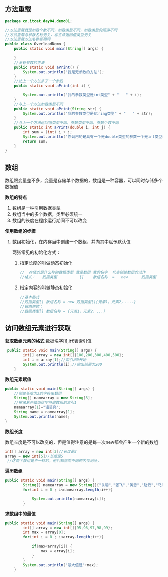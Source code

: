 ## 方法重载

```java
package cn.itcat.day04.demo01;

//方法重载就是参数个数不同，参数类型不同，参数类型的顺序不同
//方法重载与参数名称无关，与方法返回值类型无关
//方法重载方法名称都相同
public class OverloadDemo {
    public static void main(String[] args) {
        
    }
	//没有参数的方法
    public static void aPrint() {
        System.out.println("我是无参数的方法");
    }
	//比上一个方法多了一个参数
    public static void aPrint(int i) {

        System.out.println("我的参数类型是int类型" + "   " + i);
    }
	//与上一个方法参数类型不同
    public static void aPrint(String str) {
        System.out.println("我的参数类型是String类型" + "   " + str);
    }
	//与上一个方法返回值类型不同，参数类型不同，参数个数不同
    public static int aPrint(double i, int j) {
        int sum = (int) i + j;
        System.out.println("你调用的是具有一个是double类型的参数一个是int类型的参数并且他们两个的和是" + sum);
        return sum;
    }
}

```

## 数组

数组跟变量差不多，变量是存储单个数据的，数组是一种容器，可以同时存储多个数据值

**数组的特点**

1. 数组是一种引用数据类型
2. 数组当中的多个数据，类型必须统一
3. 数组的长度在程序运行期间不可以改变

**使用数组的步骤**

1. 数组初始化，在内存当中创建一个数组，并向其中赋予默认值

   两张常见的初始化方式：

   1. 指定长度的叫做动态初始化

      ```java
      //  存储的是什么样的数据类型 我是数组 我的名字  代表创建数组的动作  		代表可以存储多少个数据
      //格式：   数据类型          []    数组名称  =   new      数据类型     [数据长度];
      ```

   2. 指定内容的叫做静态初始化

      ```java
      //基本格式
      //数据类型[] 数组名称 = new 数据类型[]{元素1，元素2，....}
      //省略格式：
      //数据类型[] 数组名称 = {元素1，元素2，...}
      ```

## 访问数组元素进行获取

**获取数组元素的格式**:数据名字[i],i代表索引值

```java
 public static void main(String[] args) {
        int[] array = new int[]{100,200,300,400,500};
        int i = array[1];//索引出0开始
        System.out.println(i);//输出结果为200
    }
```

**数组元素赋值**

```java
public static void main(String[] args) {
    //创建长度为3的字符串数组
    String[] namearray = new String[3];
    //把诸葛亮赋值给字符串数组的索引1
    namearray[1]="诸葛亮";
    String name = namearray[1];
    System.out.println(name);
}
```

**数组长度**

数组长度是不可以改变的，但是值得注意的是每一次new都会产生一个新的数组

```java
int[] array = new int[3]//长度是3
array = new int[5]//长度是5
 //这两个数组是不一样的，他们都指向不同的内存地址，
```

**遍历数组**

```java
public static void main(String[] args) {
        String[] namearray = new String[]{"关羽","张飞","黄忠","赵云","马超"};
        for(int i = 0 ; i<namearray.length;i++){

            System.out.println(namearray[i]);
        }
```

**求数组中的最值**

```java
public static void main(String[] args) {
        int[] array = new int[]{95,96,97,98,99};
        int max = array[0];
        for(int i = 0 ; i<array.length;i++){
            
            if(max<array[i]) {
                max = array[i];
            }
        }
        System.out.println("最大值是"+max);
    }
```

